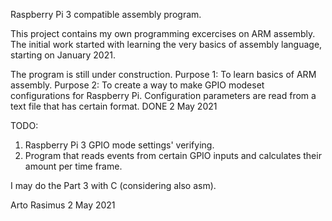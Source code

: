 Raspberry Pi 3 compatible assembly program.


This project contains my own programming excercises on ARM assembly.
The initial work started with learning the very basics of 
assembly language, starting on January 2021.

The program is still under construction.
Purpose 1: To learn basics of ARM assembly.
Purpose 2: To create a way to make GPIO modeset configurations for Raspberry Pi.
           Configuration parameters are read from a text file that has certain format.
           DONE 2 May 2021

TODO:
1. Raspberry Pi 3 GPIO mode settings' verifying.
2. Program that reads events from certain GPIO inputs and calculates their amount per time frame.

I may do the Part 3 with C (considering also asm).

Arto Rasimus 2 May 2021
